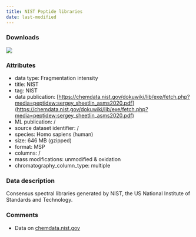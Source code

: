 ```yaml
---
title: NIST Peptide libraries
date: last-modified
---
```


### Downloads

[![](https://img.shields.io/badge/download-full%20dataset-205380?style=flat-square)](https://chemdata.nist.gov/dokuwiki/doku.php?id=peptidew:lib:humanhcd20160503)

### Attributes
- data type: Fragmentation intensity
- title: NIST
- tag: NIST
- data publication: [https://chemdata.nist.gov/dokuwiki/lib/exe/fetch.php?media=peptidew:sergey_sheetlin_asms2020.pdf](https://chemdata.nist.gov/dokuwiki/lib/exe/fetch.php?media=peptidew:sergey_sheetlin_asms2020.pdf)
- ML publication: /
- source dataset identifier: /
- species: Homo sapiens (human)
- size: 646 MB (gzipped)
- format: MSP
- columns: /
- mass modifications: unmodified & oxidation
- chromatography_column_type: multiple

### Data description
Consensus spectral libraries generated by NIST, the US National Institute of Standards
and Technology.

### Comments
- Data on [chemdata.nist.gov](https://chemdata.nist.gov/dokuwiki/doku.php?id=peptidew:lib:humanhcd20160503)
